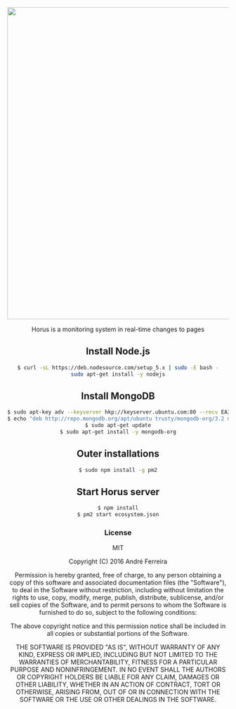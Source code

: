 <div align="center">
    <img width=710px src="http://i1.wp.com/nodedecode.com.br/wp-content/uploads/2016/04/horus_logo.jpg?resize=750%2C410">
<br/>

Horus is a monitoring system in real-time changes to pages

## Install Node.js

```bash
$ curl -sL https://deb.nodesource.com/setup_5.x | sudo -E bash -
sudo apt-get install -y nodejs
```

## Install MongoDB

```bash
$ sudo apt-key adv --keyserver hkp://keyserver.ubuntu.com:80 --recv EA312927
$ echo "deb http://repo.mongodb.org/apt/ubuntu trusty/mongodb-org/3.2 multiverse" | sudo tee /etc/apt/sources.list.d/mongodb-org-3.2.list
$ sudo apt-get update
$ sudo apt-get install -y mongodb-org
```

## Outer installations

```bash
$ sudo npm install -g pm2
```

## Start Horus server

```bash
$ npm install
$ pm2 start ecosystem.json
```

### License

  MIT
  
  Copyright (C) 2016 André Ferreira

  Permission is hereby granted, free of charge, to any person obtaining a copy of this software and associated documentation files (the "Software"), to deal in the Software without restriction, including without limitation the rights to use, copy, modify, merge, publish, distribute, sublicense, and/or sell copies of the Software, and to permit persons to whom the Software is furnished to do so, subject to the following conditions:

  The above copyright notice and this permission notice shall be included in all copies or substantial portions of the Software.

  THE SOFTWARE IS PROVIDED "AS IS", WITHOUT WARRANTY OF ANY KIND, EXPRESS OR IMPLIED, INCLUDING BUT NOT LIMITED TO THE WARRANTIES OF MERCHANTABILITY, FITNESS FOR A PARTICULAR PURPOSE AND NONINFRINGEMENT. IN NO EVENT SHALL THE AUTHORS OR COPYRIGHT HOLDERS BE LIABLE FOR ANY CLAIM, DAMAGES OR OTHER LIABILITY, WHETHER IN AN ACTION OF CONTRACT, TORT OR OTHERWISE, ARISING FROM, OUT OF OR IN CONNECTION WITH THE SOFTWARE OR THE USE OR OTHER DEALINGS IN THE SOFTWARE.
